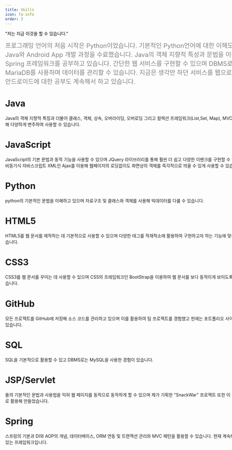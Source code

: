 ```yaml
---
title: Skills
icon: fa-info
order: 3
---
```


<p style = "color: black;">"저는 지금 이것을 할 수 있습니다."</p>

<p style = "font-size:20px; width:900px; margin:10px auto; color: gray;">프로그래밍 언어의 처음 시작은 Python이었습니다. 기본적인 Python언어에 대한 이해도를 높이고 이어서 Java와 Android App 개발 과정을 수료했습니다. Java의 객체 지향적 특성과 문법을 이해하고 현재는 Spring 프레임워크를 공부하고 있습니다. 간단한 웹 서비스를 구현할 수 있으며 
DBMS로는 MySQL과 MariaDB를 사용하며 데이터를 관리할 수 있습니다. 지금은 생각만 하던 서비스를 웹으로 출시할 수 있도록 안드로이드에 대한 공부도 계속해서 하고 있습니다.</p>

# Java
 <p style = "width:820px; margin:20px auto;">Java의 객체 지향적 특징과 더불어 클래스, 객체, 상속, 오버라이딩, 오버로딩 그리고 컬렉션 프레임워크(List,Set, Map), MVC 모델등을 이용해 다양하게 변주하여 사용할 수 있습니다.</p>

# JavaScript
<p style = "width:820px; margin:20px auto;">JavaScript의 기본 문법과 동적 기능을 사용할 수 있으며 JQuery 라이브러리를 통해 훨씬 더 쉽고 다양한 이벤크를 구현할 수 있으며 더불어 비동기식 자바스크립트 XML인 Ajax를 이용해 웹페이지의 로딩없이도 화면상의 객체를 즉각적으로 띄울 수 있게 사용할 수 있습니다.</p>

# Python
<p style = "width:820px; margin:20px auto;">python의 기본적인 문법을 이해하고 있으며 자료구조 및 클래스와 객체를 사용해 빅데이터를 다룰 수 있습니다.</p>

# HTML5
<p style = "width:820px; margin:20px auto;">HTML5를 웹 문서를 제작하는 데 기본적으로 사용할 수 있으며 다양한 태그를 적재적소에 활용하여 구현하고자 하는 기능에 맞춰 이용할 수 있습니다.</p>

# CSS3
<p style = "width:820px; margin:20px auto;">CSS3를 웹 문서를 꾸미는 데 사용할 수 있으며 CSS의 프레임워크인 BootStrap을 이용하여 웹 문서를 보다 동적이게 보이도록 응용할 수 있습니다.</p>

# GitHub
<p style = "width:820px; margin:20px auto;">모든 프로젝트를 GitHub에 저장해 소스 코드를 관리하고 있으며 이를 활용하여 팀 프로젝트를 경험했고 현재는 포트폴리오 사이트를 관리하고 있습니다.</p>

# SQL
<p style = "width:820px; margin:20px auto;">SQL을 기본적으로 활용할 수 있고 DBMS로는 MySQL을 사용한 경험이 있습니다.</p>

# JSP/Servlet
<p style = "width:820px; margin:20px auto;">둘의 기본적인 문법과 사용법을 익혀 웹 페이지를 동적으로 동작하게 할 수 있으며 제가 기획한 "SnackWar" 프로젝트 또한 이 기술을 중심으로 활용해 만들었습니다.</p>

# Spring
<p style = "width:820px; margin:20px auto;">스프링의 기본과 DI와 AOP의 개념, 데이터베이스, ORM 연동 및 트랜잭션 관리와 MVC 패턴을 활용할 수 있습니다. 현재 계속해서 학습하고 있는 프레임워크입니다.</p>



